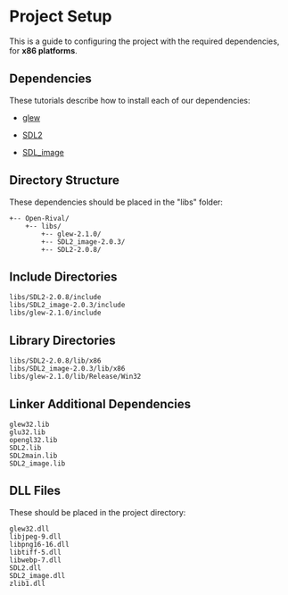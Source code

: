 # Project Setup

This is a guide to configuring the project with the required dependencies, for **x86 platforms**.

## Dependencies

These tutorials describe how to install each of our dependencies:

 - [glew](http://lazyfoo.net/tutorials/SDL/51_SDL_and_modern_opengl/index.php)

 - [SDL2](http://lazyfoo.net/tutorials/SDL/01_hello_SDL/index.php)

 - [SDL_image](http://lazyfoo.net/tutorials/SDL/06_extension_libraries_and_loading_other_image_formats/index.php)

## Directory Structure

These dependencies should be placed in the "libs" folder:

    +-- Open-Rival/
        +-- libs/
            +-- glew-2.1.0/
            +-- SDL2_image-2.0.3/
            +-- SDL2-2.0.8/

## Include Directories

    libs/SDL2-2.0.8/include
    libs/SDL2_image-2.0.3/include
    libs/glew-2.1.0/include

## Library Directories

    libs/SDL2-2.0.8/lib/x86
    libs/SDL2_image-2.0.3/lib/x86
    libs/glew-2.1.0/lib/Release/Win32

## Linker Additional Dependencies

    glew32.lib
    glu32.lib
    opengl32.lib
    SDL2.lib
    SDL2main.lib
    SDL2_image.lib

## DLL Files

These should be placed in the project directory:

    glew32.dll
    libjpeg-9.dll
    libpng16-16.dll
    libtiff-5.dll
    libwebp-7.dll
    SDL2.dll
    SDL2_image.dll
    zlib1.dll
